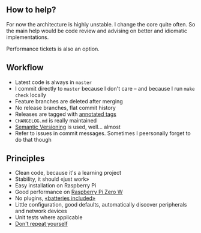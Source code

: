 ## How to help?

For now the architecture is highly unstable. I change the core quite often. So the main help would be code review and advising on better and idiomatic implementations.

Performance tickets is also an option.

## Workflow

- Latest code is always in `master`
- I commit directly to `master` because I don't care – and because I run `make check` locally
- Feature branches are deleted after merging
- No release branches, flat commit history
- Releases are tagged with [annotated tags](https://git-scm.com/book/en/v2/Git-Basics-Tagging)
- `CHANGELOG.md` is really maintained
- [Semantic Versioning](https://semver.org/) is used, well… almost
- Refer to issues in commit messages. Sometimes I peersonally forget to do that though

## Principles

- Clean code, because it's a learning project
- Stability, it should «just work»
- Easy installation on Raspberry Pi
- Good performance on [Raspberry Pi Zero W](https://www.raspberrypi.org/products/raspberry-pi-zero-w/)
- No plugins, [«batteries included»](https://en.wikipedia.org/wiki/Batteries_Included)
- Little configuration, good defaults, automatically discover peripherals and network devices
- Unit tests where applicable
- [Don't repeat yourself](https://en.wikipedia.org/wiki/Don%27t_repeat_yourself)
